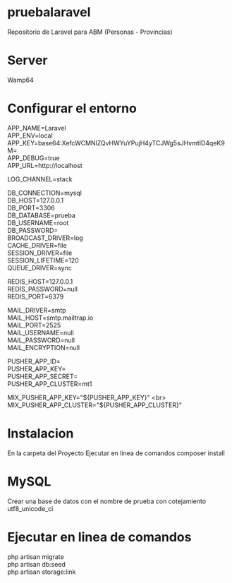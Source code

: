 # pruebalaravel
Repositorio de Laravel para ABM (Personas - Provincias)
# Server
Wamp64
# Configurar el entorno
APP_NAME=Laravel <br>
APP_ENV=local <br>
APP_KEY=base64:XefcWCMNlZQvHWYuYPujH4yTCJWg5sJHvmtID4qeK9M= <br>
APP_DEBUG=true <br>
APP_URL=http://localhost <br>

LOG_CHANNEL=stack <br>

DB_CONNECTION=mysql <br>
DB_HOST=127.0.0.1 <br>
DB_PORT=3306 <br>
DB_DATABASE=prueba <br>
DB_USERNAME=root <br>
DB_PASSWORD= <br>
BROADCAST_DRIVER=log <br>
CACHE_DRIVER=file <br>
SESSION_DRIVER=file <br>
SESSION_LIFETIME=120 <br>
QUEUE_DRIVER=sync <br>

REDIS_HOST=127.0.0.1 <br>
REDIS_PASSWORD=null <br>
REDIS_PORT=6379 <br>

MAIL_DRIVER=smtp <br>
MAIL_HOST=smtp.mailtrap.io <br>
MAIL_PORT=2525 <br>
MAIL_USERNAME=null <br>
MAIL_PASSWORD=null <br>
MAIL_ENCRYPTION=null <br>

PUSHER_APP_ID= <br>
PUSHER_APP_KEY= <br>
PUSHER_APP_SECRET= <br>
PUSHER_APP_CLUSTER=mt1 <br>

MIX_PUSHER_APP_KEY="${PUSHER_APP_KEY}" <br>
MIX_PUSHER_APP_CLUSTER="${PUSHER_APP_CLUSTER}" <br>
# Instalacion
En la carpeta del Proyecto Ejecutar en linea de comandos composer install
# MySQL
Crear una base de datos con el nombre de prueba con cotejamiento utf8_unicode_ci
# Ejecutar en linea de comandos
 php artisan migrate <br>
 php artisan db:seed <br>
 php artisan storage:link <br>
